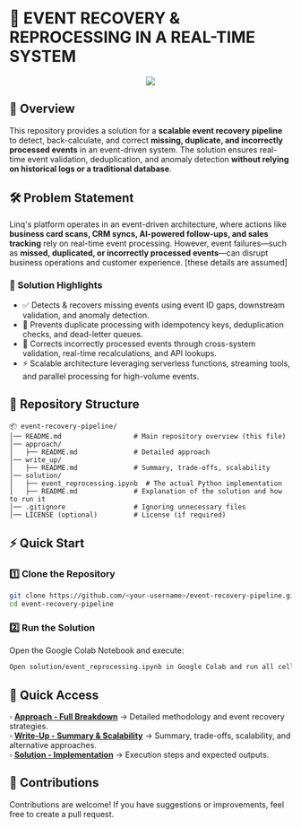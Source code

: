 # 🚀 EVENT RECOVERY & REPROCESSING IN A REAL-TIME SYSTEM

<p align="center">
  <img src="https://media.giphy.com/media/xUPGcMzwkOY01njDvi/giphy.gif">
</p>

## 📌 Overview
This repository provides a solution for a **scalable event recovery pipeline** to detect, back-calculate, and correct **missing, duplicate, and incorrectly processed events** in an event-driven system. The solution ensures real-time event validation, deduplication, and anomaly detection **without relying on historical logs or a traditional database**.

## 🛠 Problem Statement
Linq's platform operates in an event-driven architecture, where actions like **business card scans, CRM syncs, AI-powered follow-ups, and sales tracking** rely on real-time event processing. However, event failures—such as **missed, duplicated, or incorrectly processed events**—can disrupt business operations and customer experience. [these details are assumed]

### 🎯 Solution Highlights
- ✅ Detects & recovers missing events using event ID gaps, downstream validation, and anomaly detection.
- 🔄 Prevents duplicate processing with idempotency keys, deduplication checks, and dead-letter queues.
- 🔧 Corrects incorrectly processed events through cross-system validation, real-time recalculations, and API lookups.
- ⚡ Scalable architecture leveraging serverless functions, streaming tools, and parallel processing for high-volume events.

## 📂 Repository Structure
```plaintext
📦 event-recovery-pipeline/
│── README.md                  # Main repository overview (this file)
│── approach/          
│   ├── README.md              # Detailed approach
│── write_up/
│   ├── README.md              # Summary, trade-offs, scalability
│── solution/
│   ├── event_reprocessing.ipynb  # The actual Python implementation
│   ├── README.md              # Explanation of the solution and how to run it
│── .gitignore                 # Ignoring unnecessary files
│── LICENSE (optional)         # License (if required)
```

## ⚡ Quick Start
### 1️⃣ Clone the Repository
```bash
git clone https://github.com/<your-username>/event-recovery-pipeline.git
cd event-recovery-pipeline
```

### 2️⃣ Run the Solution
Open the Google Colab Notebook and execute:
```bash
Open solution/event_reprocessing.ipynb in Google Colab and run all cells.
```

## 📌 Quick Access
▫ **[Approach - Full Breakdown](approach/README.md)** → Detailed methodology and event recovery strategies.  
▫ **[Write-Up - Summary & Scalability](write_up/README.md)** → Summary, trade-offs, scalability, and alternative approaches.  
▫ **[Solution - Implementation](solution/README.md)** → Execution steps and expected outputs.  

## 🤝 Contributions
Contributions are welcome! If you have suggestions or improvements, feel free to create a pull request.

